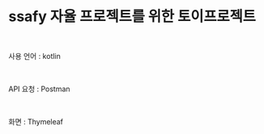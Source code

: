 # ssafy 자율 프로젝트를 위한 토이프로젝트

&nbsp;

사용 언어 : kotlin

&nbsp;

API 요청 : Postman

&nbsp;

화면 : Thymeleaf

&nbsp;

